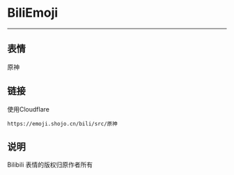 # BiliEmoji
---
## 表情
原神
## 链接
使用Cloudflare
```
https://emoji.shojo.cn/bili/src/原神
```
## 说明
Bilibili 表情的版权归原作者所有
